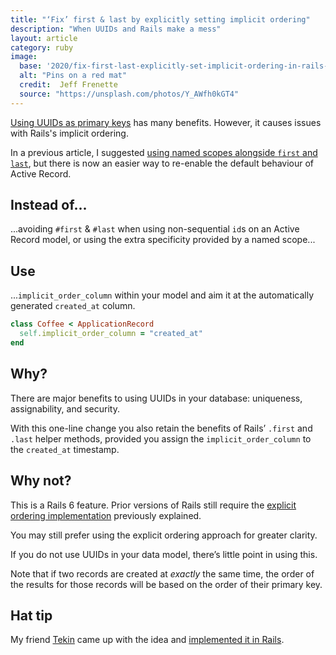```yaml
---
title: "‘Fix’ first & last by explicitly setting implicit ordering"
description: "When UUIDs and Rails make a mess"
layout: article
category: ruby
image:
  base: '2020/fix-first-last-explicitly-set-implicit-ordering-in-rails-with-uuids'
  alt: "Pins on a red mat"
  credit:  Jeff Frenette
  source: "https://unsplash.com/photos/Y_AWfh0kGT4"
---
```


[Using UUIDs as primary keys](/ruby/choose-uuids-for-model-ids-in-rails) has many benefits. However, it causes issues with Rails's implicit ordering.

In a previous article, I suggested [using named scopes alongside `first` and `last`](/ruby/first-and-last-may-not-mean-what-you-think), but there is now an easier way to re-enable the default behaviour of Active Record.


## Instead of...

...avoiding `#first` & `#last` when using non-sequential `id`s on an Active Record model, or using the extra specificity provided by a named scope...


## Use

...`implicit_order_column` within your model and aim it at the automatically generated `created_at` column.

```ruby
class Coffee < ApplicationRecord
  self.implicit_order_column = "created_at"
end
```


## Why?

There are major benefits to using UUIDs in your database: uniqueness, assignability, and security.

With this one-line change you also retain the benefits of Rails’ `.first` and `.last` helper methods, provided you assign the `implicit_order_column` to the `created_at` timestamp.


## Why not?

This is a Rails 6 feature. Prior versions of Rails still require the [explicit ordering implementation](/ruby/first-and-last-may-not-mean-what-you-think) previously explained.

You may still prefer using the explicit ordering approach for greater clarity.

If you do not use UUIDs in your data model, there’s little point in using this.

Note that if two records are created at _exactly_ the same time, the order of the results for those records will be based on the order of their primary key.


## Hat tip

My friend [Tekin](https://twitter.com/tekin) came up with the idea and [implemented it in Rails](https://github.com/rails/rails/pull/34480).
